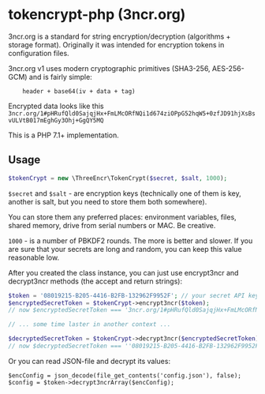 # tokencrypt-php (3ncr.org)

3ncr.org is a standard for string encryption/decryption (algorithms + storage format). Originally it was intended for 
encryption tokens in configuration files.  

3ncr.org v1 uses modern cryptographic primitives (SHA3-256, AES-256-GCM) and is fairly simple: 
```    
    header + base64(iv + data + tag) 
```

Encrypted data looks like this `3ncr.org/1#pHRufQld0SajqjHx+FmLMcORfNQi1d674ziOPpG52hqW5+0zfJD91hjXsBsvULVtB017mEghGy3Ohj+GgQY5MQ`

This is a PHP 7.1+ implementation.

## Usage


```php
$tokenCrypt = new \ThreeEncr\TokenCrypt($secret, $salt, 1000);
```

`$secret` and `$salt` - are encryption keys (technically one of them is key, another is salt, but you need to store them both somewhere). 

You can store them any preferred places: environment variables, files, shared memory, 
drive from serial numbers or MAC. Be creative. 

`1000` - is a number of PBKDF2 rounds. 
The more is better and slower. 
If you are sure that your secrets are long and random, you can keep this value reasonable low.  

After you created the class instance, you can just use encrypt3ncr and decrypt3ncr methods (the accept and return strings):

```php
$token = '08019215-B205-4416-B2FB-132962F9952F'; // your secret API key 
$encryptedSecretToken = $tokenCrypt->encrypt3ncr($token);
// now $encryptedSecretToken === '3ncr.org/1#pHRufQld0SajqjHx+FmLMcORfNQi1d674ziOPpG52hqW5+0zfJD91hjXsBsvULVtB017mEghGy3Ohj+GgQY5MQ'

// ... some time laster in another context ...  

$decryptedSecretToken = $tokenCrypt->decrypt3ncr($encryptedSecretToken); 
// now $decryptedSecretToken === ''08019215-B205-4416-B2FB-132962F9952F';
```

Or you can read JSON-file and decrypt its values: 
```
$encConfig = json_decode(file_get_contents('config.json'), false); 
$config = $token->decrypt3ncrArray($encConfig);   
```
